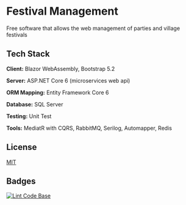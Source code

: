 
# Festival Management

Free software that allows the web management of parties and village festivals


## Tech Stack

**Client:** Blazor WebAssembly, Bootstrap 5.2

**Server:** ASP.NET Core 6 (microservices web api)

**ORM Mapping:** Entity Framework Core 6

**Database:** SQL Server

**Testing:** Unit Test

<!-- **Tools:** Fluent Validation, MediatR with CQRS, RabbitMQ, Serilog, Automapper, Redis -->
**Tools:** MediatR with CQRS, RabbitMQ, Serilog, Automapper, Redis


<!--## Architecture

![image](https://user-images.githubusercontent.com/49655304/206867527-19fc708d-775d-4f82-bb1a-c287bf5653f6.png)

-->


<!--## Run Locally with Docker

This can be done with docker-compose. Go into the docker folder and run the command

```bash
  docker-compose up -d
```
-->


## License

[MIT](https://choosealicense.com/licenses/mit/)


## Badges

[![Lint Code Base](https://github.com/AngeloDotNet/GestioneSagre/actions/workflows/linter.yml/badge.svg?branch=master)](https://github.com/AngeloDotNet/GestioneSagre/actions/workflows/linter.yml)